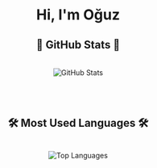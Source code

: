 <h1 align="center">Hi, I'm Oğuz</h1>

<div align="center">
  <h2>🚀 GitHub Stats 🚀</h2>
  <br>

  <img src="https://github-readme-stats.vercel.app/api?username=odd509&show_icons=true&theme=dark&include_all_commits=true" alt="GitHub Stats" />

  <br><br>

  <h2>🛠️ Most Used Languages 🛠️</h2>
  <br>

  <img src="https://github-readme-stats.vercel.app/api/top-langs/?username=odd509&exclude_repo=run-n-build,bigger-fish-game,PuraGameJam-Nomads,musik-kraft,Tower-Climb&langs_count=6&theme=dark&layout=compact&line_height=24" alt="Top Languages" />
</div>

